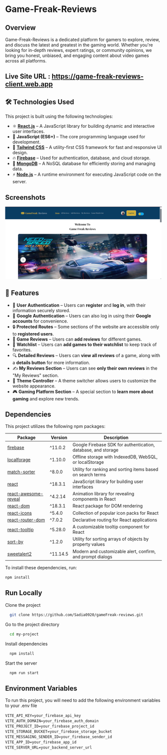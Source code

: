 # Game-Freak-Reviews

## Overview
Game-Freak-Reviews is a dedicated platform for gamers to explore, review, and discuss the latest and greatest in the gaming world. Whether you're looking for in-depth reviews, expert ratings, or community opinions, we bring you honest, unbiased, and engaging content about video games across all platforms.

## Live Site URL : https://game-freak-reviews-client.web.app

## 🛠 Technologies Used

This project is built using the following technologies:

- ⚛ **[React.js](https://react.dev/)** – A JavaScript library for building dynamic and interactive user interfaces.  
- 📜 **JavaScript (ES6+)** – The core programming language used for development.  
- 🎨 **[Tailwind CSS](https://tailwindcss.com/)** – A utility-first CSS framework for fast and responsive UI design.  
- 🔥 **[Firebase](https://firebase.google.com/)** – Used for authentication, database, and cloud storage.  
- 🍃 **[MongoDB](https://www.mongodb.com/)** – A NoSQL database for efficiently storing and managing data.  
- ⚡ **[Node.js](https://nodejs.org/)** – A runtime environment for executing JavaScript code on the server.  

## Screenshots

![App Screenshot](https://github.com/Sadia0920/gameFreak-reviews/blob/main/pic1.png)

## 🚀 Features

- 🔐 **User Authentication** – Users can **register** and **log in**, with their information securely stored.  
- 🔑 **Google Authentication** – Users can also log in using their **Google accounts** for convenience.  
- 🔒 **Protected Routes** – Some sections of the website are accessible only to **registered users**.  
- 📝 **Game Reviews** – Users can **add reviews** for different games.  
- 📌 **Watchlist** – Users can **add games to their watchlist** to keep track of favorites.  
- 🔍 **Detailed Reviews** – Users can **view all reviews** of a game, along with a **details button** for more information.  
- ✍️ **My Reviews Section** – Users can see **only their own reviews** in the "My Reviews" section.  
- 🎨 **Theme Controller** – A theme switcher allows users to customize the website appearance.  
- 🎮 **Gaming Platform Section** – A special section to **learn more about gaming** and explore new trends.

## Dependencies

This project utilizes the following npm packages:

| Package | Version | Description |
|---------|---------|-------------|
| [firebase](https://firebase.google.com/docs/web/setup) | ^11.0.2 | Google Firebase SDK for authentication, database, and storage |
| [localforage](https://localforage.github.io/localForage/) | ^1.10.0 | Offline storage with IndexedDB, WebSQL, or localStorage |
| [match-sorter](https://github.com/kentcdodds/match-sorter) | ^8.0.0 | Utility for ranking and sorting items based on search terms |
| [react](https://react.dev/) | ^18.3.1 | JavaScript library for building user interfaces |
| [react-awesome-reveal](https://github.com/dennismorello/react-awesome-reveal) | ^4.2.14 | Animation library for revealing components in React |
| [react-dom](https://react.dev/) | ^18.3.1 | React package for DOM rendering |
| [react-icons](https://react-icons.github.io/react-icons/) | ^5.4.0 | Collection of popular icon packs for React |
| [react-router-dom](https://reactrouter.com/) | ^7.0.2 | Declarative routing for React applications |
| [react-tooltip](https://react-tooltip.com/) | ^5.28.0 | A customizable tooltip component for React |
| [sort-by](https://www.npmjs.com/package/sort-by) | ^1.2.0 | Utility for sorting arrays of objects by property values |
| [sweetalert2](https://sweetalert2.github.io/) | ^11.14.5 | Modern and customizable alert, confirm, and prompt dialogs |

To install these dependencies, run:

```sh
npm install
```
## Run Locally

Clone the project

```bash
  git clone https://github.com/Sadia0920/gameFreak-reviews.git
```

Go to the project directory

```bash
  cd my-project
```

Install dependencies

```bash
  npm install
```

Start the server

```bash
  npm run start
```
## Environment Variables

To run this project, you will need to add the following environment variables to your .env file

`VITE_API_KEY=your_firebase_api_key`
`VITE_AUTH_DOMAIN=your_firebase_auth_domain`
`VITE_PROJECT_ID=your_firebase_project_id`
`VITE_STORAGE_BUCKET=your_firebase_storage_bucket`
`VITE_MESSAGING_SENDER_ID=your_firebase_sender_id`
`VITE_APP_ID=your_firebase_app_id`
`VITE_SERVER_URL=your_backend_server_url`

